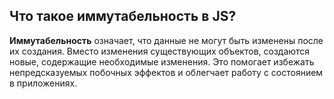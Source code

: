 ## Что такое иммутабельность в JS?

**Иммутабельность** означает, что данные не могут быть изменены после их создания. Вместо изменения существующих объектов, создаются новые, содержащие необходимые изменения. Это помогает избежать непредсказуемых побочных эффектов и облегчает работу с состоянием в приложениях.